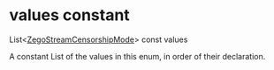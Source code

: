 


# values constant







List&lt;[ZegoStreamCensorshipMode](../../zego_uikit_prebuilt_live_audio_room/ZegoStreamCensorshipMode.md)> const values
  




<p>A constant List of the values in this enum, in order of their declaration.</p>










